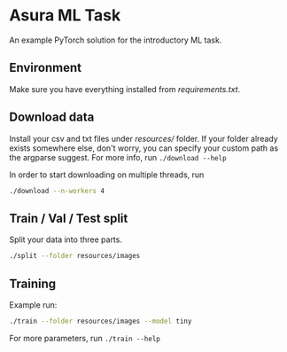 # Asura ML Task

An example PyTorch solution for the introductory ML task.

## Environment

Make sure you have everything installed from *requirements.txt*.

## Download data

Install your csv and txt files under *resources/* folder. If your folder already exists somewhere else, don't worry, you can specify your custom path as the argparse suggest. For more info, run `./download --help`

In order to start downloading on multiple threads, run
```bash
./download --n-workers 4
```

## Train / Val / Test split

Split your data into three parts.

```bash
./split --folder resources/images
```

## Training

Example run:

```bash
./train --folder resources/images --model tiny
```

For more parameters, run `./train --help`
